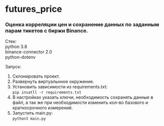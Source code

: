 # futures_price

### Оценка корреляции цен и сохранение данных по заданным парам тикетов с биржи Binance.

Стек:  
python 3.8  
binance-connector 2.0  
python-dotenv  

Запуск:  
1. Склонировать проект.  
2. Развернуть виртуальнное окружение.
3. Установить зависимости из requirements.txt:  
    ```pip insatll -r requirements.txt```
4. В настройках указать ключи, необходимость сохранять данные в файл, а так же при необходимости изменить кол-во базового и краткосрочного измерений.  
5. Запустить main.py:  
    ```python3 main.py```  